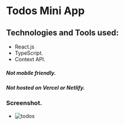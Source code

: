 # Todos Mini App
## Technologies and Tools used:
- React.js
- TypeScript.
- Context API.

##### Not mobile friendly.
##### Not hosted on Vercel or Netlify.

### Screenshot.

- ![todos](https://github.com/kasydev/TypeScript-Todo-React/assets/125959390/d136f19e-3eb7-4f6f-98bc-1a1d24d73f21)
